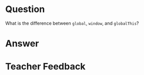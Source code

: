# Question
What is the difference between `global`, `window`, and `globalThis`?


# Answer


# Teacher Feedback
